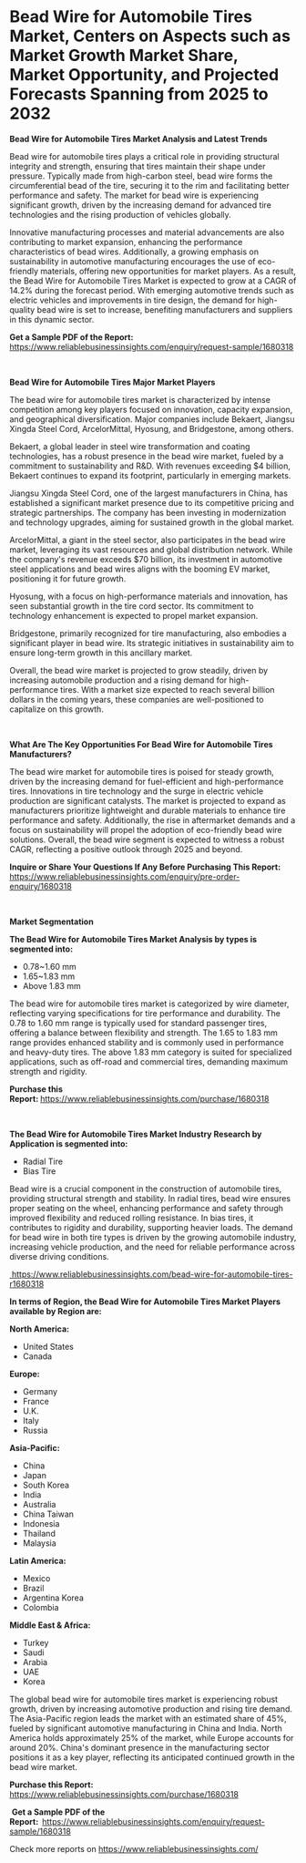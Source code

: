 <p><h1>Bead Wire for Automobile Tires Market, Centers on Aspects such as Market Growth Market Share, Market Opportunity, and Projected Forecasts Spanning from 2025 to 2032</h1></p><p><strong>Bead Wire for Automobile Tires Market Analysis and Latest Trends</strong></p>
<p><p>Bead wire for automobile tires plays a critical role in providing structural integrity and strength, ensuring that tires maintain their shape under pressure. Typically made from high-carbon steel, bead wire forms the circumferential bead of the tire, securing it to the rim and facilitating better performance and safety. The market for bead wire is experiencing significant growth, driven by the increasing demand for advanced tire technologies and the rising production of vehicles globally. </p><p>Innovative manufacturing processes and material advancements are also contributing to market expansion, enhancing the performance characteristics of bead wires. Additionally, a growing emphasis on sustainability in automotive manufacturing encourages the use of eco-friendly materials, offering new opportunities for market players. As a result, the Bead Wire for Automobile Tires Market is expected to grow at a CAGR of 14.2% during the forecast period. With emerging automotive trends such as electric vehicles and improvements in tire design, the demand for high-quality bead wire is set to increase, benefiting manufacturers and suppliers in this dynamic sector.</p></p>
<p><strong>Get a Sample PDF of the Report:&nbsp;</strong> <a href="https://www.reliablebusinessinsights.com/enquiry/request-sample/1680318?utm_campaign=2734&utm_medium=2&utm_source=Github&utm_content=ia&utm_term=25032025&utm_id=bead-wire-for-automobile-tires">https://www.reliablebusinessinsights.com/enquiry/request-sample/1680318</a></p>
<p>&nbsp;</p>
<p><strong>Bead Wire for Automobile Tires Major Market Players</strong></p>
<p><p>The bead wire for automobile tires market is characterized by intense competition among key players focused on innovation, capacity expansion, and geographical diversification. Major companies include Bekaert, Jiangsu Xingda Steel Cord, ArcelorMittal, Hyosung, and Bridgestone, among others. </p><p>Bekaert, a global leader in steel wire transformation and coating technologies, has a robust presence in the bead wire market, fueled by a commitment to sustainability and R&D. With revenues exceeding $4 billion, Bekaert continues to expand its footprint, particularly in emerging markets. </p><p>Jiangsu Xingda Steel Cord, one of the largest manufacturers in China, has established a significant market presence due to its competitive pricing and strategic partnerships. The company has been investing in modernization and technology upgrades, aiming for sustained growth in the global market.</p><p>ArcelorMittal, a giant in the steel sector, also participates in the bead wire market, leveraging its vast resources and global distribution network. While the company's revenue exceeds $70 billion, its investment in automotive steel applications and bead wires aligns with the booming EV market, positioning it for future growth.</p><p>Hyosung, with a focus on high-performance materials and innovation, has seen substantial growth in the tire cord sector. Its commitment to technology enhancement is expected to propel market expansion.</p><p>Bridgestone, primarily recognized for tire manufacturing, also embodies a significant player in bead wire. Its strategic initiatives in sustainability aim to ensure long-term growth in this ancillary market.</p><p>Overall, the bead wire market is projected to grow steadily, driven by increasing automobile production and a rising demand for high-performance tires. With a market size expected to reach several billion dollars in the coming years, these companies are well-positioned to capitalize on this growth.</p></p>
<p>&nbsp;</p>
<p><strong>What Are The Key Opportunities For Bead Wire for Automobile Tires Manufacturers?</strong></p>
<p><p>The bead wire market for automobile tires is poised for steady growth, driven by the increasing demand for fuel-efficient and high-performance tires. Innovations in tire technology and the surge in electric vehicle production are significant catalysts. The market is projected to expand as manufacturers prioritize lightweight and durable materials to enhance tire performance and safety. Additionally, the rise in aftermarket demands and a focus on sustainability will propel the adoption of eco-friendly bead wire solutions. Overall, the bead wire segment is expected to witness a robust CAGR, reflecting a positive outlook through 2025 and beyond.</p></p>
<p><strong>Inquire or Share Your Questions If Any Before Purchasing This Report:</strong> <a href="https://www.reliablebusinessinsights.com/enquiry/pre-order-enquiry/1680318?utm_campaign=2734&utm_medium=2&utm_source=Github&utm_content=ia&utm_term=25032025&utm_id=bead-wire-for-automobile-tires">https://www.reliablebusinessinsights.com/enquiry/pre-order-enquiry/1680318</a></p>
<p>&nbsp;</p>
<p><strong>Market Segmentation</strong></p>
<p><strong>The Bead Wire for Automobile Tires Market Analysis by types is segmented into:</strong></p>
<p><ul><li>0.78~1.60 mm</li><li>1.65~1.83 mm</li><li>Above 1.83 mm</li></ul></p>
<p><p>The bead wire for automobile tires market is categorized by wire diameter, reflecting varying specifications for tire performance and durability. The 0.78 to 1.60 mm range is typically used for standard passenger tires, offering a balance between flexibility and strength. The 1.65 to 1.83 mm range provides enhanced stability and is commonly used in performance and heavy-duty tires. The above 1.83 mm category is suited for specialized applications, such as off-road and commercial tires, demanding maximum strength and rigidity.</p></p>
<p><strong>Purchase this Report:&nbsp;</strong><a href="https://www.reliablebusinessinsights.com/purchase/1680318?utm_campaign=2734&utm_medium=2&utm_source=Github&utm_content=ia&utm_term=25032025&utm_id=bead-wire-for-automobile-tires">https://www.reliablebusinessinsights.com/purchase/1680318</a></p>
<p>&nbsp;</p>
<p><strong>The Bead Wire for Automobile Tires Market Industry Research by Application is segmented into:</strong></p>
<p><ul><li>Radial Tire</li><li>Bias Tire</li></ul></p>
<p><p>Bead wire is a crucial component in the construction of automobile tires, providing structural strength and stability. In radial tires, bead wire ensures proper seating on the wheel, enhancing performance and safety through improved flexibility and reduced rolling resistance. In bias tires, it contributes to rigidity and durability, supporting heavier loads. The demand for bead wire in both tire types is driven by the growing automobile industry, increasing vehicle production, and the need for reliable performance across diverse driving conditions.</p></p>
<p><a href="https://www.reliablebusinessinsights.com/bead-wire-for-automobile-tires-r1680318?utm_campaign=2734&utm_medium=2&utm_source=Github&utm_content=ia&utm_term=25032025&utm_id=bead-wire-for-automobile-tires">&nbsp;https://www.reliablebusinessinsights.com/bead-wire-for-automobile-tires-r1680318</a></p>
<p><strong>In terms of Region, the Bead Wire for Automobile Tires Market Players available by Region are:</strong></p>
<p>
    <p> <strong> North America: </strong>
        <ul>
            <li>United States</li>
            <li>Canada</li>
        </ul>
        </p> 
    <p> <strong> Europe: </strong>
        <ul>
            <li>Germany</li>
            <li>France</li>
            <li>U.K.</li>
            <li>Italy</li>
            <li>Russia</li>
        </ul>
        </p> 
    <p> <strong> Asia-Pacific: </strong>
        <ul>
            <li>China</li>
            <li>Japan</li>
            <li>South Korea</li>
            <li>India</li>
            <li>Australia</li>
            <li>China Taiwan</li>
            <li>Indonesia</li>
            <li>Thailand</li>
            <li>Malaysia</li>
        </ul>
        </p> 
    <p> <strong> Latin America: </strong>
        <ul>
            <li>Mexico</li>
            <li>Brazil</li>
            <li>Argentina Korea</li>
            <li>Colombia</li>
        </ul>
        </p> 
    <p> <strong> Middle East & Africa: </strong>
        <ul>
            <li>Turkey</li>
            <li>Saudi</li>
            <li>Arabia</li>
            <li>UAE</li>
            <li>Korea</li>
        </ul>
    </p>
    </p>
<p><p>The global bead wire for automobile tires market is experiencing robust growth, driven by increasing automotive production and rising tire demand. The Asia-Pacific region leads the market with an estimated share of 45%, fueled by significant automotive manufacturing in China and India. North America holds approximately 25% of the market, while Europe accounts for around 20%. China's dominant presence in the manufacturing sector positions it as a key player, reflecting its anticipated continued growth in the bead wire market.</p></p>
<p><strong>Purchase this Report: </strong><a href="https://www.reliablebusinessinsights.com/purchase/1680318?utm_campaign=2734&utm_medium=2&utm_source=Github&utm_content=ia&utm_term=25032025&utm_id=bead-wire-for-automobile-tires">https://www.reliablebusinessinsights.com/purchase/1680318</a></p>
<p>&nbsp;<strong>Get a Sample PDF of the Report:&nbsp;&nbsp;</strong><a href="https://www.reliablebusinessinsights.com/enquiry/request-sample/1680318?utm_campaign=2734&utm_medium=2&utm_source=Github&utm_content=ia&utm_term=25032025&utm_id=bead-wire-for-automobile-tires">https://www.reliablebusinessinsights.com/enquiry/request-sample/1680318</a></p>
<p><strong></strong></p>
<p>Check more reports on <a href="https://www.reliablebusinessinsights.com/?utm_campaign=2734&utm_medium=2&utm_source=Github&utm_content=ia&utm_term=25032025&utm_id=bead-wire-for-automobile-tires">https://www.reliablebusinessinsights.com/</a></p>